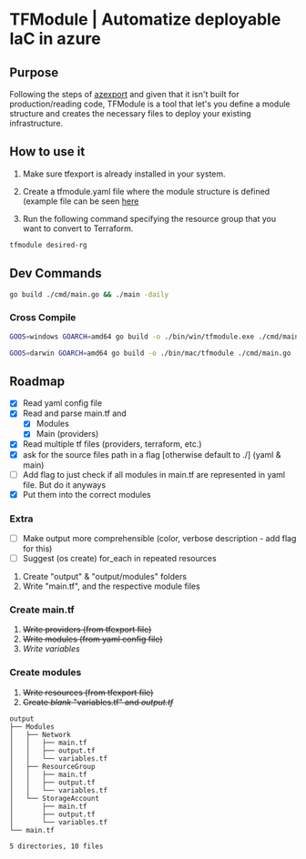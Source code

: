 # TFModule | Automatize deployable IaC in azure

## Purpose

Following the steps of [azexport](https://github.com/Azure/aztfexport) and given that it isn't built for production/reading code,
TFModule is a tool that let's you define a module structure and creates the necessary files to deploy your existing infrastructure.

## How to use it

1. Make sure tfexport is already installed in your system.

2. Create a tfmodule.yaml file where the module structure is defined (example file
can be seen [here](./example/tfmodule.yaml)

3. Run the following command specifying the resource group that you want to convert
to Terraform.

```sh
tfmodule desired-rg
```

## Dev Commands

```sh
go build ./cmd/main.go && ./main -daily
```

### Cross Compile

```sh
GOOS=windows GOARCH=amd64 go build -o ./bin/win/tfmodule.exe ./cmd/main.go
```

```sh
GOOS=darwin GOARCH=amd64 go build -o ./bin/mac/tfmodule ./cmd/main.go
```

## Roadmap

- [x] Read yaml config file
- [x] Read and parse main.tf and
  - [x] Modules
  - [x] Main (providers)
- [x] Read multiple tf files (providers, terraform, etc.)
- [x] ask for the source files path in a flag [otherwise default to ./] (yaml & main)
- [ ] Add flag to just check if all modules in main.tf are represented in yaml file.
But do it anyways
- [x] Put them into the correct modules

### Extra

- [ ] Make output more comprehensible (color, verbose description - add flag for this)
- [ ] Suggest (os create) for_each in repeated resources

1. Create "output" & "output/modules" folders
2. Write "main.tf", and the respective module files

### Create main.tf

1. ~~Write providers (from tfexport file)~~
2. ~~Write modules (from yaml config file)~~
3. *Write variables*

### Create modules

1. ~~Write resources (from tfexport file)~~
2. ~~Create *blank* "variables.tf" and *output.tf*~~

```plaintext
output
├── Modules
│   ├── Network
│   │   ├── main.tf
│   │   ├── output.tf
│   │   └── variables.tf
│   ├── ResourceGroup
│   │   ├── main.tf
│   │   ├── output.tf
│   │   └── variables.tf
│   └── StorageAccount
│       ├── main.tf
│       ├── output.tf
│       └── variables.tf
└── main.tf

5 directories, 10 files
```
